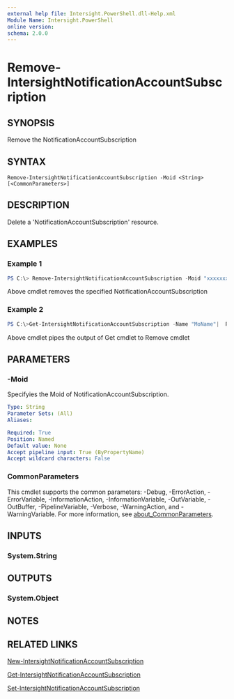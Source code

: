 ```yaml
---
external help file: Intersight.PowerShell.dll-Help.xml
Module Name: Intersight.PowerShell
online version:
schema: 2.0.0
---
```


# Remove-IntersightNotificationAccountSubscription

## SYNOPSIS
Remove the NotificationAccountSubscription

## SYNTAX

```
Remove-IntersightNotificationAccountSubscription -Moid <String> [<CommonParameters>]
```

## DESCRIPTION
Delete a &apos;NotificationAccountSubscription&apos; resource.

## EXAMPLES

### Example 1
```powershell
PS C:\> Remove-IntersightNotificationAccountSubscription -Moid "xxxxxxxxxxxxxxxxxxxxxxxxxxx"
```
Above cmdlet removes the specified NotificationAccountSubscription 

### Example 2
```powershell
PS C:\>Get-IntersightNotificationAccountSubscription -Name "MoName"|  Remove-IntersightNotificationAccountSubscription
```
Above cmdlet pipes the output of Get cmdlet to Remove cmdlet

## PARAMETERS

### -Moid
Specifyies the Moid of NotificationAccountSubscription.

```yaml
Type: String
Parameter Sets: (All)
Aliases:

Required: True
Position: Named
Default value: None
Accept pipeline input: True (ByPropertyName)
Accept wildcard characters: False
```

### CommonParameters
This cmdlet supports the common parameters: -Debug, -ErrorAction, -ErrorVariable, -InformationAction, -InformationVariable, -OutVariable, -OutBuffer, -PipelineVariable, -Verbose, -WarningAction, and -WarningVariable. For more information, see [about_CommonParameters](http://go.microsoft.com/fwlink/?LinkID=113216).

## INPUTS

### System.String

## OUTPUTS

### System.Object
## NOTES

## RELATED LINKS

[New-IntersightNotificationAccountSubscription](./New-IntersightNotificationAccountSubscription.md)

[Get-IntersightNotificationAccountSubscription](./Get-IntersightNotificationAccountSubscription.md)

[Set-IntersightNotificationAccountSubscription](./Set-IntersightNotificationAccountSubscription.md)

